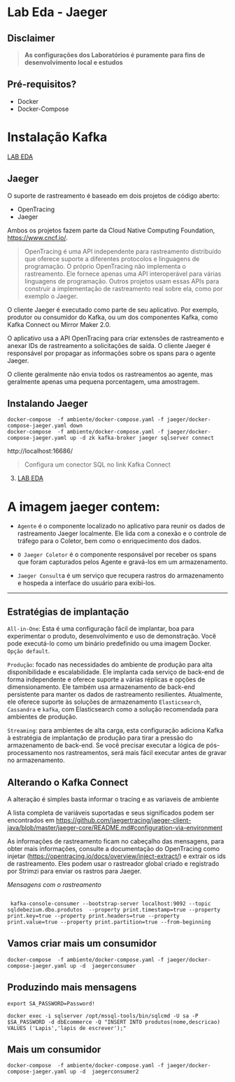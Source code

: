 # Lab Eda - Jaeger

## Disclaimer
> **As configurações dos Laboratórios é puramente para fins de desenvolvimento local e estudos**
> 


## Pré-requisitos?
* Docker
* Docker-Compose


# Instalação Kafka 

[LAB EDA](lab-eda//README.md)

## Jaeger


O suporte de rastreamento é baseado em dois projetos de código aberto:

* OpenTracing
* Jaeger

Ambos os projetos fazem parte da Cloud Native Computing Foundation, https://www.cncf.io/.

> OpenTracing é uma API independente para rastreamento distribuído que oferece suporte a diferentes protocolos e linguagens de programação. O próprio OpenTracing não implementa o rastreamento. Ele fornece apenas uma API interoperável para várias linguagens de programação. Outros projetos usam essas APIs para construir a implementação de rastreamento real sobre ela, como por exemplo o Jaeger.

O cliente Jaeger é executado como parte de seu aplicativo. Por exemplo, produtor ou consumidor do Kafka, ou um dos componentes Kafka, como Kafka Connect ou Mirror Maker 2.0.

O aplicativo usa a API OpenTracing para criar extensões de rastreamento e anexar IDs de rastreamento a solicitações de saída. O cliente Jaeger é responsável por propagar as informações sobre os spans para o agente Jaeger. 


O cliente geralmente não envia todos os rastreamentos ao agente, mas geralmente apenas uma pequena porcentagem, uma amostragem.

## Instalando  Jaeger

```
docker-compose  -f ambiente/docker-compose.yaml -f jaeger/docker-compose-jaeger.yaml down
docker-compose  -f ambiente/docker-compose.yaml -f jaeger/docker-compose-jaeger.yaml up -d zk kafka-broker jaeger sqlserver connect

```

http://localhost:16686/

> Configura um conector SQL no link Kafka Connect
3. [LAB EDA](../kafka-conect/README.md)



# A imagem jaeger contem:

* `Agente` é o componente localizado no aplicativo para reunir os dados de rastreamento Jaeger localmente. Ele lida com a conexão e o controle de tráfego para o Coletor, bem como o enriquecimento dos dados.

* `O Jaeger Coletor`  é o componente responsável por receber os spans que foram capturados pelos Agente e gravá-los em um armazenamento.

* `Jaeger Consult`a é um serviço que recupera rastros do armazenamento e hospeda a interface do usuário para exibi-los.

---

## Estratégias de implantação

`All-in-One`: Esta é uma configuração fácil de implantar, boa para experimentar o produto, desenvolvimento e uso de demonstração. Você pode executá-lo como um binário predefinido ou uma imagem Docker. `Opção default`.

`Produção`: focado nas necessidades do ambiente de produção para alta disponibilidade e escalabilidade. Ele implanta cada serviço de back-end de forma independente e oferece suporte a várias réplicas e opções de dimensionamento. Ele também usa armazenamento de back-end persistente para manter os dados de rastreamento resilientes. Atualmente, ele oferece suporte às soluções de armazenamento `Elasticsearch`, `Cassandra` e `kafka`, com Elasticsearch como a solução recomendada para ambientes de produção.

`Streaming`: para ambientes de alta carga, esta configuração adiciona Kafka à estratégia de implantação de produção para tirar a pressão do armazenamento de back-end. Se você precisar executar a lógica de pós-processamento nos rastreamentos, será mais fácil executar antes de gravar no armazenamento.


## Alterando o Kafka Connect

A alteração é simples basta informar o tracing e as variaveis de ambiente


A lista completa de variáveis ​​suportadas e seus significados podem ser encontrados em https://github.com/jaegertracing/jaeger-client-java/blob/master/jaeger-core/README.md#configuration-via-environment

As informações de rastreamento ficam no cabeçalho das mensagens, para obter mais informações, consulte a documentação do OpenTracing  como injetar (https://opentracing.io/docs/overview/inject-extract/) e extrair os ids de rastreamento. Eles podem usar o rastreador global criado e registrado por Strimzi para enviar os rastros para Jaeger.

*Mensagens com o rastreamento*

```

 kafka-console-consumer --bootstrap-server localhost:9092 --topic sqldebezium.dbo.produtos  --property print.timestamp=true --property print.key=true --property print.headers=true --property print.value=true --property print.partition=true --from-beginning

```


## Vamos criar mais um consumidor

```
docker-compose  -f ambiente/docker-compose.yaml -f jaeger/docker-compose-jaeger.yaml up -d  jaegerconsumer

```

## Produzindo mais mensagens

```
export SA_PASSWORD=Password!

docker exec -i sqlserver /opt/mssql-tools/bin/sqlcmd -U sa -P $SA_PASSWORD -d dbEcommerce -Q "INSERT INTO produtos(nome,descricao)  VALUES ('Lapis','lapis de escrever');"

```

## Mais um consumidor

```
docker-compose  -f ambiente/docker-compose.yaml -f jaeger/docker-compose-jaeger.yaml up -d  jaegerconsumer2

```